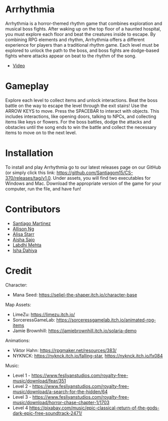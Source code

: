 # Arrhythmia
Arrhythmia is a horror-themed rhythm game that combines exploration and musical boss fights. After waking up on the top floor of a haunted hospital, you must explore each floor and beat the creatures inside to escape. By combining RPG elements and rhythm, Arrhythmia offers a different experience for players than a traditional rhythm game. Each level must be explored to unlock the path to the boss, and boss fights are dodge-based fights where attacks appear on beat to the rhythm of the song. 

- [Video](https://drive.google.com/file/d/1es0NWRLbT2HpYf7BTEYSNKFwQyGdfjs4/view?usp=sharing)

# Gameplay
Explore each level to collect items and unlock interactions. Beat the boss battle on the way to escape the level through the exit stairs! Use the ARROW KEYS to move. Press the SPACEBAR to interact with objects. This includes interactions, like opening doors, talking to NPCs, and collecting items like keys or flowers. For the boss battles, dodge the attacks and obstacles until the song ends to win the battle and collect the necessary items to move on to the next level. 

# Installation
To install and play Arrhythmia go to our latest releases page on our GitHub (or simply click this link: https://github.com/Santiagom15/CS-370/releases/tag/v1.0. Under assets, you will find two executables for Windows and Mac. Download the appropriate version of the game for your computer, run the file, and have fun!

# Contributors
- [Santiago Martinez](https://github.com/Santiagom15)
- [Allison Ng](https://github.com/ngxallison)
- [Alisa Starr](https://github.com/starralisa)
- [Aisha Sajo](https://github.com/asajo12)
- [Labdhi Mehta](https://github.com/labdhimehta)
- [Isha Dahiya](https://github.com/IshaD13)

# Credit 


Character:
- Mana Seed:  https://seliel-the-shaper.itch.io/character-base

Map Assets:
- LimeZu: https://limezu.itch.io/
- SorceressGameLab: https://sorceressgamelab.itch.io/animated-rpg-items
- Jamie Brownhill: https://jamiebrownhill.itch.io/solaria-demo 


Animations:
- Viktor Hahn: https://rpgmaker.net/resources/383/
- NYKNCK: https://nyknck.itch.io/falling-star, https://nyknck.itch.io/fx084 

Music:
- Level 1 - https://www.fesliyanstudios.com/royalty-free-music/download/fear/351
- Level 2 - https://www.fesliyanstudios.com/royalty-free-music/download/a-search-for-the-hidden/64 
- Level 3 - https://www.fesliyanstudios.com/royalty-free-music/download/horror-chase-chapter-1/1703 
- Level 4 https://pixabay.com/music/epic-classical-return-of-the-gods-dark-epic-free-soundtrack-2471/ 


